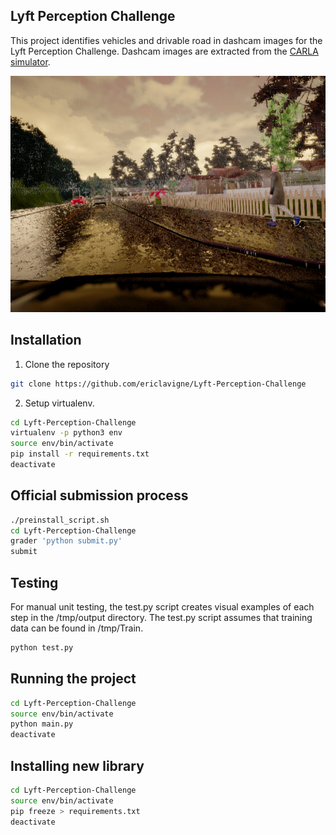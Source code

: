 ## Lyft Perception Challenge

This project identifies vehicles and drivable road in dashcam images for the
Lyft Perception Challenge.
Dashcam images are extracted from the [CARLA simulator](http://carla.org/).

![dashcam picture](https://github.com/ericlavigne/Lyft-Perception-Challenge/raw/master/images/923.png)

Installation
---

1. Clone the repository

```sh
git clone https://github.com/ericlavigne/Lyft-Perception-Challenge
```

2. Setup virtualenv.

```sh
cd Lyft-Perception-Challenge
virtualenv -p python3 env
source env/bin/activate
pip install -r requirements.txt
deactivate
```

Official submission process
---

```sh
./preinstall_script.sh
cd Lyft-Perception-Challenge
grader 'python submit.py'
submit
```

Testing
---

For manual unit testing, the test.py script creates visual examples of each step
in the /tmp/output directory. The test.py script assumes that training data can
be found in /tmp/Train.

```sh
python test.py
```

Running the project
---

```sh
cd Lyft-Perception-Challenge
source env/bin/activate
python main.py
deactivate
```

Installing new library
---

```sh
cd Lyft-Perception-Challenge
source env/bin/activate
pip freeze > requirements.txt
deactivate
```
